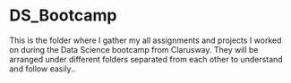 # DS_Bootcamp
This is the folder where I gather my all assignments and projects I worked on during the Data Science bootcamp from Clarusway. They will be arranged under different folders separated from each other to understand and follow easily..
